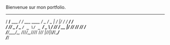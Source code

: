 Bienvenue sur mon portfolio.


   ____          __               ___  ___   _  ____________     
  / __/__  ___ _/ /  ___ ____    / _ \/ _ | / |/ /  _/ __/ /     
 / _// _ \/ _ `/ _ \/ _ `/ _ \  / // / __ |/    // // _// /__    
/___/\___/\_, /_//_/\_,_/_//_/ /____/_/ |_/_/|_/___/___/____/    
         /___/                                                   
 


